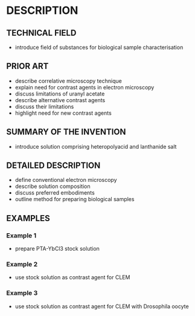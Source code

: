 # DESCRIPTION

## TECHNICAL FIELD

- introduce field of substances for biological sample characterisation

## PRIOR ART

- describe correlative microscopy technique
- explain need for contrast agents in electron microscopy
- discuss limitations of uranyl acetate
- describe alternative contrast agents
- discuss their limitations
- highlight need for new contrast agents

## SUMMARY OF THE INVENTION

- introduce solution comprising heteropolyacid and lanthanide salt

## DETAILED DESCRIPTION

- define conventional electron microscopy
- describe solution composition
- discuss preferred embodiments
- outline method for preparing biological samples

## EXAMPLES

### Example 1

- prepare PTA-YbCl3 stock solution

### Example 2

- use stock solution as contrast agent for CLEM

### Example 3

- use stock solution as contrast agent for CLEM with Drosophila oocyte

